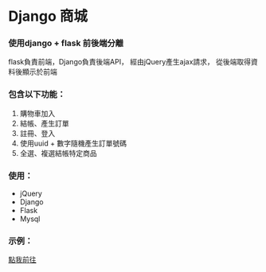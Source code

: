 # Django 商城

<h3>使用django + flask 前後端分離</h3>

<p>
	flask負責前端，Django負責後端API，
	經由jQuery產生ajax請求，
	從後端取得資料後顯示於前端
</p>

<h3>包含以下功能：</h3>

<ol>
	<li>購物車加入</li>
	<li>結帳、產生訂單</li>
	<li>註冊、登入</li>
	<li>使用uuid + 數字隨機產生訂單號碼</li>
	<li>全選、複選結帳特定商品</li>
</ol>

<h3>使用：</h3>

<ul>
	<li>jQuery</li>
	<li>Django</li>
	<li>Flask</li>
	<li>Mysql</li>
</ul>

<h3>示例：</h3>

<a href="#">點我前往</a>
